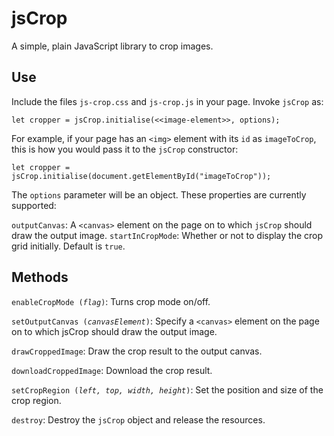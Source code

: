 # jsCrop
A simple, plain JavaScript library to crop images.
## Use
Include the files `js-crop.css` and `js-crop.js` in your page. Invoke `jsCrop` as:
```
let cropper = jsCrop.initialise(<<image-element>>, options);
```
For example, if your page has an `<img>` element with its `id` as `imageToCrop`, this is how you would pass it to the `jsCrop` constructor:
```
let cropper = jsCrop.initialise(document.getElementById("imageToCrop"));
```
The `options` parameter will be an object. These properties are currently supported:

`outputCanvas`: A `<canvas>` element on the page on to which `jsCrop` should draw the output image.
`startInCropMode`: Whether or not to display the crop grid initially. Default is `true`.
## Methods
`enableCropMode (`_`flag`_`)`: Turns crop mode on/off.

`setOutputCanvas (`_`canvasElement`_`)`: Specify a `<canvas>` element on the page on to which jsCrop should draw the output image.
  
`drawCroppedImage`: Draw the crop result to the output canvas.

`downloadCroppedImage`: Download the crop result.

`setCropRegion (`_`left, top, width, height`_`)`: Set the position and size of the crop region.

`destroy`: Destroy the `jsCrop` object and release the resources.